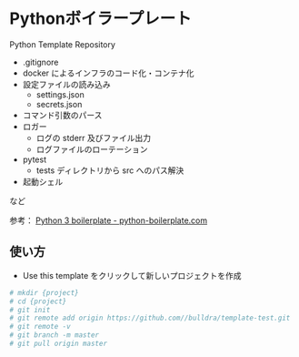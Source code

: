 # Pythonボイラープレート

Python Template Repository

* .gitignore
* docker によるインフラのコード化・コンテナ化
* 設定ファイルの読み込み
  * settings.json
  * secrets.json
* コマンド引数のパース
* ロガー
  * ログの stderr 及びファイル出力
  * ログファイルのローテーション
* pytest
  * tests ディレクトリから src へのパス解決
* 起動シェル

など

参考： [Python 3 boilerplate - python-boilerplate.com](https://www.python-boilerplate.com/py3+executable)

## 使い方

* Use this template をクリックして新しいプロジェクトを作成

```bash
# mkdir {project}
# cd {project}
# git init
# git remote add origin https://github.com//bulldra/template-test.git 
# git remote -v
# git branch -m master
# git pull origin master
```
